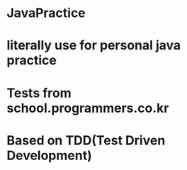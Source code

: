 # JavaPractice
# literally use for personal java practice
# Tests from school.programmers.co.kr
# Based on TDD(Test Driven Development)
